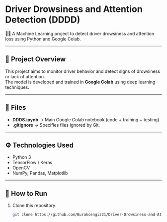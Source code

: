 # Driver Drowsiness and Attention Detection (DDDD)

🚗💤 A Machine Learning project to detect driver drowsiness and attention loss using Python and Google Colab.

---

## 📌 Project Overview
This project aims to monitor driver behavior and detect signs of drowsiness or lack of attention.  
The model is developed and trained in **Google Colab** using deep learning techniques.

---

## 📂 Files
- **DDDS.ipynb** → Main Google Colab notebook (code + training + testing).  
- **.gitignore** → Specifies files ignored by Git.  

---

## ⚙️ Technologies Used
- Python 3  
- TensorFlow / Keras  
- OpenCV  
- NumPy, Pandas, Matplotlib  

---

## 🚀 How to Run
1. Clone this repository:  
   ```bash
   git clone https://github.com/Burakcengiz21/Driver-Drowsiness-and-Attention-Detection.git

